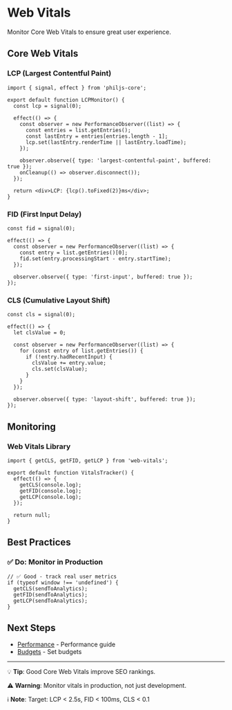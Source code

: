 # Web Vitals

Monitor Core Web Vitals to ensure great user experience.

## Core Web Vitals

### LCP (Largest Contentful Paint)

```tsx
import { signal, effect } from 'philjs-core';

export default function LCPMonitor() {
  const lcp = signal(0);

  effect(() => {
    const observer = new PerformanceObserver((list) => {
      const entries = list.getEntries();
      const lastEntry = entries[entries.length - 1];
      lcp.set(lastEntry.renderTime || lastEntry.loadTime);
    });

    observer.observe({ type: 'largest-contentful-paint', buffered: true });
    onCleanup(() => observer.disconnect());
  });

  return <div>LCP: {lcp().toFixed(2)}ms</div>;
}
```

### FID (First Input Delay)

```tsx
const fid = signal(0);

effect(() => {
  const observer = new PerformanceObserver((list) => {
    const entry = list.getEntries()[0];
    fid.set(entry.processingStart - entry.startTime);
  });

  observer.observe({ type: 'first-input', buffered: true });
});
```

### CLS (Cumulative Layout Shift)

```tsx
const cls = signal(0);

effect(() => {
  let clsValue = 0;

  const observer = new PerformanceObserver((list) => {
    for (const entry of list.getEntries()) {
      if (!entry.hadRecentInput) {
        clsValue += entry.value;
        cls.set(clsValue);
      }
    }
  });

  observer.observe({ type: 'layout-shift', buffered: true });
});
```

## Monitoring

### Web Vitals Library

```tsx
import { getCLS, getFID, getLCP } from 'web-vitals';

export default function VitalsTracker() {
  effect(() => {
    getCLS(console.log);
    getFID(console.log);
    getLCP(console.log);
  });

  return null;
}
```

## Best Practices

### ✅ Do: Monitor in Production

```tsx
// ✅ Good - track real user metrics
if (typeof window !== 'undefined') {
  getCLS(sendToAnalytics);
  getFID(sendToAnalytics);
  getLCP(sendToAnalytics);
}
```

## Next Steps

- [Performance](/docs/performance/overview.md) - Performance guide
- [Budgets](/docs/performance/budgets.md) - Set budgets

---

💡 **Tip**: Good Core Web Vitals improve SEO rankings.

⚠️ **Warning**: Monitor vitals in production, not just development.

ℹ️ **Note**: Target: LCP < 2.5s, FID < 100ms, CLS < 0.1
